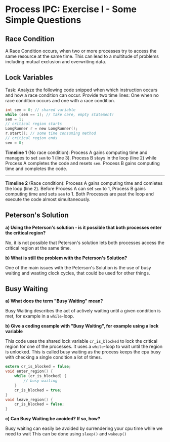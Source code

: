 # Process IPC: Exercise I - Some Simple Questions

## Race Condition

A Race Condition occurs, when two or more processes try to access the same resource at the same time.
This can lead to a multitude of problems including mutual exclusion and overwriting data.

## Lock Variables

Task: Analyze the following code snipped when which instruction occurs and how a race condition can occur. Provide two time lines: One when no race condition occurs and one with a race condition.

```c
int sem = 0; // shared variable
while (sem == 1); // take care, empty statement!
sem = 1;
// critical region starts
LongRunner r = new LongRunner();
r.start(); // some time consuming method
// critical region ends
sem = 0;
```

**Timeline 1** (No race condition):
Process A gains computing time and manages to set `sem` to 1 (line 3).
Process B stays in the loop (line 2) while Process A completes the code and resets `sem`.
Process B gains computing time and completes the code.

---

**Timeline 2** (Race condition):
Process A gains computing time and comletes the loop (line 2).
Before Process A can set `sem` to 1, Process B gains computing time and sets `sem` to 1.
Both Processes are past the loop and execute the code almost simultaneously.

## Peterson's Solution
**a) Using the Peterson's solution - is it possible that both processes enter the critical region?**

No, it is not possible that Peterson's solution lets both processes access the critical region at the same time.

**b) What is still the problem with the Peterson's Solution?**

One of the main issues with the Peterson's Solution is the use of busy waiting and wasting clock cycles, that could be used for other things.

## Busy Waiting
**a) What does the term "Busy Waiting" mean?**

Busy Waiting describes the act of actively waiting until a given condition is met, for example in a `while`-loop.

**b) Give a coding example with "Busy Waiting", for example using a lock variable**

This code uses the shared lock variable `cr_is_blocked` to lock the critical region for one of the processes.
	It uses a `while`-loop to wait until the region is unlocked. This is called busy waiting as the process keeps the cpu busy with checking a single condition a lot of times. 

```c
extern cr_is_blocked = false;
void enter_region() {
	while (cr_is_blocked) {
		// busy waiting
	}
	cr_is_blocked = true;
}
void leave_region() {
	cr_is_blocked = false;
}
```

**c) Can Busy Waiting be avoided? If so, how?**

Busy waiting can easily be avoided by surrendering your cpu time while we need to wait
This can be done using `sleep()` and `wakeup()`
